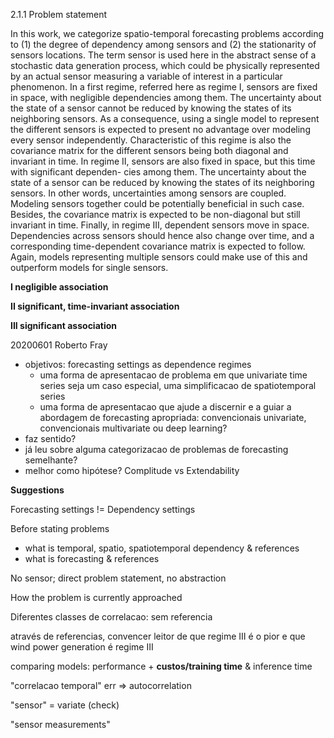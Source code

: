 2.1.1 Problem statement

In this work, we categorize spatio-temporal forecasting problems according to (1)
the degree of dependency among sensors and (2) the stationarity of sensors locations. The
term sensor is used here in the abstract sense of a stochastic data generation process,
which could be physically represented by an actual sensor measuring a variable of interest
in a particular phenomenon.
In a first regime, referred here as regime I, sensors are fixed in space, with negligible
dependencies among them. The uncertainty about the state of a sensor cannot be reduced
by knowing the states of its neighboring sensors. As a consequence, using a single model
to represent the different sensors is expected to present no advantage over modeling every
sensor independently. Characteristic of this regime is also the covariance matrix for the
different sensors being both diagonal and invariant in time.
In regime II, sensors are also fixed in space, but this time with significant dependen-
cies among them. The uncertainty about the state of a sensor can be reduced by knowing
the states of its neighboring sensors. In other words, uncertainties among sensors are
coupled. Modeling sensors together could be potentially beneficial in such case. Besides,
the covariance matrix is expected to be non-diagonal but still invariant in time.
Finally, in regime III, dependent sensors move in space. Dependencies across sensors
should hence also change over time, and a corresponding time-dependent covariance matrix
is expected to follow. Again, models representing multiple sensors could make use of this
and outperform models for single sensors.



**I negligible association**

**II significant, time-invariant association**

**III significant association**



20200601 Roberto Fray

- objetivos: forecasting settings as dependence regimes
  - uma forma de apresentacao de problema em que univariate time series seja um caso especial, uma simplificacao de spatiotemporal series
  - uma forma de apresentacao que ajude a discernir e a guiar a abordagem de forecasting apropriada: convencionais univariate, convencionais multivariate ou deep learning?
- faz sentido?
- já leu sobre alguma categorizacao de problemas de forecasting semelhante?
- melhor como hipótese? Complitude vs Extendability

**Suggestions**

Forecasting settings != Dependency settings

Before stating problems

- what is temporal, spatio, spatiotemporal dependency & references
- what is forecasting & references

No sensor; direct problem statement, no abstraction

How the problem is currently approached

Diferentes classes de correlacao: sem referencia

através de referencias, convencer leitor de que regime III é o pior e que wind power generation é regime III

comparing models: performance + **custos/training time** & inference time

"correlacao temporal" err => autocorrelation

"sensor" = variate (check)

"sensor measurements"


